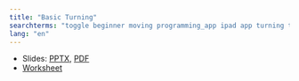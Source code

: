 ```yaml
---
title: "Basic Turning"
searchterms: "toggle beginner moving programming_app ipad app turning tablet pivot spin point android basic_turning"
lang: "en"
---
```

 <ul>
 <li class="ng-binding">Slides:
 <a href="translations/en-us/beginner/Turning.pptx">PPTX</a>,
 <a href="translations/en-us/beginner/Turning.pdf">PDF</a>
 </li>
 <li><a href="translations/en-us/beginner/Turning.docx">Worksheet</a>
 </li>

 </ul>

